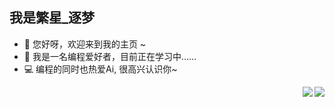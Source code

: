 ## 我是繁星_逐梦

- 👋 您好呀，欢迎来到我的主页 ~
- 👀 我是一名编程爱好者，目前正在学习中……
- 💻 编程的同时也热爱Ai, 很高兴认识你~

<picture>
<source srcset="https://github-readme-stats.vercel.app/api/top-langs/?username=printlndarling&layout=compact&theme=dark" media="(prefers-color-scheme: dark)" />
<source srcset="https://github-readme-stats.vercel.app/api/top-langs/?username=printlndarling&layout=compact" media="(prefers-color-scheme: light), (prefers-color-scheme: no-preference)" />
<img src="https://github-readme-stats.vercel.app/api/top-langs/?username=printlndarling&layout=compact" align="right"/>
</picture>
<picture>
<source srcset="https://github-readme-stats.vercel.app/api?username=printlndarling&show_icons=true&theme=dark" media="(prefers-color-scheme: dark)" />
<source srcset="https://github-readme-stats.vercel.app/api?username=printlndarling&show_icons=true" media="(prefers-color-scheme: light), (prefers-color-scheme: no-preference)" />
<img src="https://github-readme-stats.vercel.app/api?username=printlndarling&show_icons=true" align=right />
</picture>
